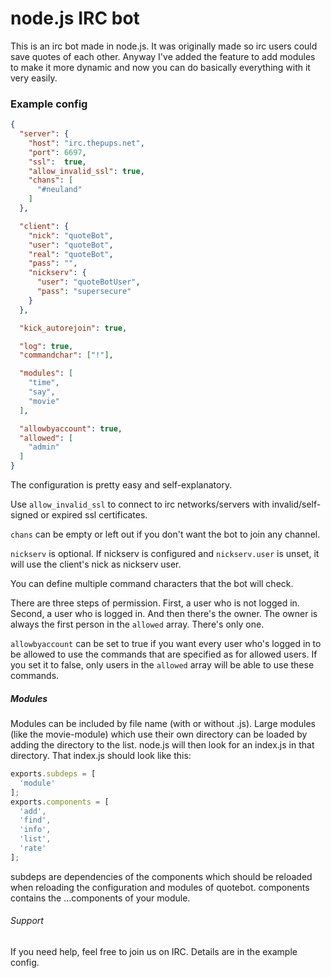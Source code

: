 # node.js IRC bot

This is an irc bot made in node.js.
It was originally made so irc users could save quotes of each other.
Anyway I've added the feature to add modules to make it more dynamic and now you can do basically everything with it very easily.

### Example config

```json
{
  "server": {
    "host": "irc.thepups.net",
    "port": 6697,
    "ssl":  true,
    "allow_invalid_ssl": true,
    "chans": [
      "#neuland"
    ]
  },

  "client": {
    "nick": "quoteBot",
    "user": "quoteBot",
    "real": "quoteBot",
    "pass": "",
    "nickserv": {
      "user": "quoteBotUser",
      "pass": "supersecure"
    }
  },

  "kick_autorejoin": true,

  "log": true,
  "commandchar": ["!"],

  "modules": [
    "time",
    "say",
    "movie"
  ],

  "allowbyaccount": true,
  "allowed": [
    "admin"
  ]
}
```

The configuration is pretty easy and self-explanatory.

Use ```allow_invalid_ssl``` to connect to irc networks/servers with invalid/self-signed or expired ssl certificates.

```chans``` can be empty or left out if you don't want the bot to join any channel.

```nickserv``` is optional. If nickserv is configured and ```nickserv.user``` is unset, it will use the client's nick as nickserv user.

You can define multiple command characters that the bot will check.

There are three steps of permission. First, a user who is not logged in. Second, a user who is logged in. And then there's the owner.
The owner is always the first person in the ```allowed``` array. There's only one.

```allowbyaccount``` can be set to true if you want every user who's logged in to be allowed to use the commands that are specified as for allowed users.
If you set it to false, only users in the ```allowed``` array will be able to use these commands.

##### Modules

Modules can be included by file name (with or without .js). Large modules (like the movie-module) which use their own directory can be loaded by adding the directory to the list.
node.js will then look for an index.js in that directory. That index.js should look like this:
```javascript
exports.subdeps = [
  'module'
];
exports.components = [
  'add',
  'find',
  'info',
  'list',
  'rate'
];
```
subdeps are dependencies of the components which should be reloaded when reloading the configuration and modules of quotebot.
components contains the ...components of your module.


###### Support

If you need help, feel free to join us on IRC. Details are in the example config.